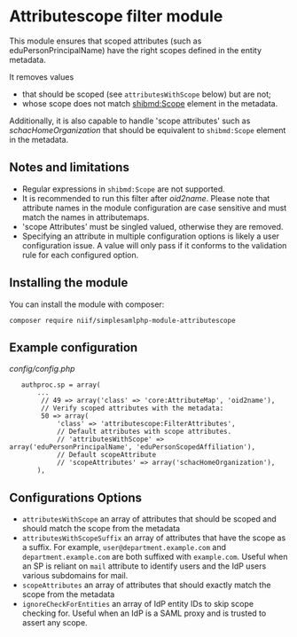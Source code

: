 Attributescope filter module
============================

This module ensures that scoped attributes (such as eduPersonPrincipalName)
have the right scopes defined in the entity metadata.

It removes values 
* that should be scoped (see `attributesWithScope` below) but are not;
* whose scope does not match [shibmd:Scope](https://wiki.shibboleth.net/confluence/display/SC/ShibMetaExt+V1.0) element in the metadata.

Additionally, it is also capable to handle 'scope attributes' such as _schacHomeOrganization_ that should be equivalent to `shibmd:Scope` element in the metadata.

## Notes and limitations
* Regular expressions in `shibmd:Scope` are not supported.
* It is recommended to run this filter after _oid2name_. Please note that attribute names in the module configuration are case sensitive and must match the names in attributemaps.
* 'scope Attributes' must be singled valued, otherwise they are removed.
* Specifying an attribute in multiple configuration options is likely a user configuration issue. A value will only
  pass if it conforms to the validation rule for each configured option.

## Installing the module
You can install the module with composer:

    composer require niif/simplesamlphp-module-attributescope

## Example configuration

_config/config.php_

```
   authproc.sp = array(
       ...
        // 49 => array('class' => 'core:AttributeMap', 'oid2name'),
        // Verify scoped attributes with the metadata:
        50 => array(
            'class' => 'attributescope:FilterAttributes',
            // Default attributes with scope attributes.
            // 'attributesWithScope' => array('eduPersonPrincipalName', 'eduPersonScopedAffiliation'),
            // Default scopeAttribute
            // 'scopeAttributes' => array('schacHomeOrganization'),
       ),
```

## Configurations Options

* `attributesWithScope` an array of attributes that should be scoped and should match the scope from the metadata
* `attributesWithScopeSuffix` an array of attributes that have the scope as a suffix. For example, `user@department.example.com` 
and `department.example.com` are both suffixed with `example.com`. Useful when an SP is reliant on `mail` attribute to identify users and
the IdP users various subdomains for mail.
* `scopeAttributes` an array of attributes that should exactly match the scope from the metadata
* `ignoreCheckForEntities` an array of IdP entity IDs to skip scope checking for. Useful when an IdP is a SAML proxy and is trusted to assert any scope.

